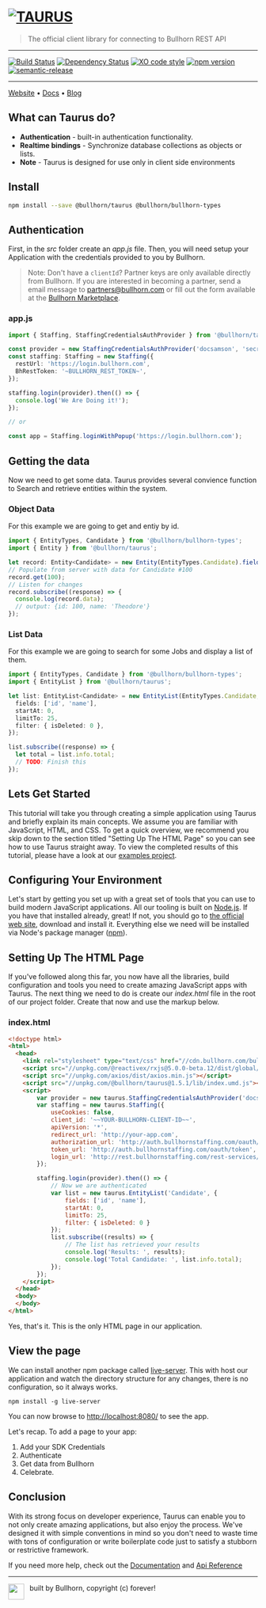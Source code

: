# [![TAURUS](taurus-banner.gif)](https://bullhon.github.io)

> The official client library for connecting to Bullhorn REST API

---

[![Build Status](https://travis-ci.org/bullhorn/taurus.svg?branch=master)](https://travis-ci.org/bullhorn/taurus)
[![Dependency Status](https://dependencyci.com/github/bullhorn/taurus/badge)](https://dependencyci.com/github/bullhorn/taurus)
[![XO code style](https://img.shields.io/badge/code_style-XO-5ed9c7.svg)](https://github.com/sindresorhus/xo)
[![npm version](https://badge.fury.io/js/%40bullhorn%2Ftaurus.svg)](https://badge.fury.io/js/%40bullhorn%2Ftaurus)
[![semantic-release](https://img.shields.io/badge/%20%20%F0%9F%93%A6%F0%9F%9A%80-semantic--release-e10079.svg)](https://github.com/semantic-release/semantic-release)

---

[Website](http://bullhorn.github.io) • [Docs](http://bullhorn.github.io/taurus) • [Blog](https://medium.com/bullhorn-dev)

## What can Taurus do?

- **Authentication** - built-in authentication functionality.
- **Realtime bindings** - Synchronize database collections as objects or lists.
- **Note** - Taurus is designed for use only in client side environments

## Install

```bash
npm install --save @bullhorn/taurus @bullhorn/bullhorn-types
```

## Authentication

First, in the _src_ folder create an _app.js_ file. Then, you will need setup your Application with the credentials provided to you by Bullhorn.

> Note: Don't have a `clientId`? Partner keys are only available directly from Bullhorn. If you are interested in becoming a partner, send a email message to [partners@bullhorn.com](partners@bullhorn.com) or fill out the form available at the [Bullhorn Marketplace](https://www.bullhorn.com/marketplace/partner-application/).

### app.js

```typescript
import { Staffing, StaffingCredentialsAuthProvider } from '@bullhorn/taurus';

const provider = new StaffingCredentialsAuthProvider('docsamson', 'secrets');
const staffing: Staffing = new Staffing({
  restUrl: 'https://login.bullhorn.com',
  BhRestToken: '~BULLHORN_REST_TOKEN~',
});

staffing.login(provider).then(() => {
  console.log('We Are Doing it!');
});

// or

const app = Staffing.loginWithPopup('https://login.bullhorn.com');
```

## Getting the data

Now we need to get some data. Taurus provides several convience function to Search and retrieve entities within the system.

### Object Data

For this example we are going to get and entiy by id.

```typescript
import { EntityTypes, Candidate } from '@bullhorn/bullhorn-types';
import { Entity } from '@bullhorn/taurus';

let record: Entity<Candidate> = new Entity(EntityTypes.Candidate).fields('id', 'name');
// Populate from server with data for Candidate #100
record.get(100);
// Listen for changes
record.subscribe((response) => {
  console.log(record.data);
  // output: {id: 100, name: 'Theodore'}
});
```

### List Data

For this example we are going to search for some Jobs and display a list of them.

```typescript
import { EntityTypes, Candidate } from '@bullhorn/bullhorn-types';
import { EntityList } from '@bullhorn/taurus';

let list: EntityList<Candidate> = new EntityList(EntityTypes.Candidate, {
  fields: ['id', 'name'],
  startAt: 0,
  limitTo: 25,
  filter: { isDeleted: 0 },
});

list.subscribe((response) => {
  let total = list.info.total;
  // TODO: Finish this
});
```

## Lets Get Started

This tutorial will take you through creating a simple application using Taurus and briefly explain its main concepts. We assume you are familiar with JavaScript, HTML, and CSS. To get a quick overview, we recommend you skip down to the section titled "Setting Up The HTML Page" so you can see how to use Taurus straight away. To view the completed results of this tutorial, please have a look at our [examples project](https://github.com/bullhorn/examples).

## Configuring Your Environment

Let's start by getting you set up with a great set of tools that you can use to build modern JavaScript applications. All our tooling is built on [Node.js](http://nodejs.org/). If you have that installed already, great! If not, you should go to [the official web site](http://nodejs.org/), download and install it. Everything else we need will be installed via Node's package manager ([npm](https://docs.npmjs.com/getting-started/what-is-npm)).

## Setting Up The HTML Page

If you've followed along this far, you now have all the libraries, build configuration and tools you need to create amazing JavaScript apps with Taurus. The next thing we need to do is create our _index.html_ file in the root of our project folder. Create that now and use the markup below.

### index.html

```html
<!doctype html>
<html>
  <head>
	<link rel="stylesheet" type="text/css" href="//cdn.bullhorn.com/bullhorncss/1.0/bullhorn.css">
	<script src="//unpkg.com/@reactivex/rxjs@5.0.0-beta.12/dist/global/Rx.js"></script>
	<script src="//unpkg.com/axios/dist/axios.min.js"></script>
	<script src="//unpkg.com/@bullhorn/taurus@1.5.1/lib/index.umd.js"></script>
	<script>
        var provider = new taurus.StaffingCredentialsAuthProvider('docsamson', 'secretpassword');
        var staffing = new taurus.Staffing({
            useCookies: false,
            client_id: '~~YOUR-BULLHORN-CLIENT-ID~~',
            apiVersion: '*',
            redirect_url: 'http://your-app.com',
            authorization_url: 'http://auth.bullhornstaffing.com/oauth/authorize',
            token_url: 'http://auth.bullhornstaffing.com/oauth/token',
            login_url: 'http://rest.bullhornstaffing.com/rest-services/login'
        });

        staffing.login(provider).then(() => {
            // Now we are authenticated
            var list = new taurus.EntityList('Candidate', {
                fields: ['id', 'name'],
                startAt: 0,
                limitTo: 25,
                filter: { isDeleted: 0 }
            });
            list.subscribe((results) => {
				// The list has retrieved your results
                console.log('Results: ', results);
                console.log('Total Candidate: ', list.info.total);
            });
        });
    </script>
  </head>
  <body>
  </body>
</html>
```

Yes, that's it. This is the only HTML page in our application.

## View the page

We can install another npm package called [live-server](https://www.npmjs.com/package/live-server). This with host our application and watch the directory structure for any changes, there is no configuration, so it always works.

```shell
npm install -g live-server
```

You can now browse to [http://localhost:8080/](http://localhost:8080/) to see the app.

Let's recap. To add a page to your app:

1. Add your SDK Credentials
2. Authenticate
3. Get data from Bullhorn
4. Celebrate.

## Conclusion

With its strong focus on developer experience, Taurus can enable you to not only create amazing applications, but also enjoy the process. We've designed it with simple conventions in mind so you don't need to waste time with tons of configuration or write boilerplate code just to satisfy a stubborn or restrictive framework.

If you need more help, check out the [Documentation](http://bullhorn.github.io/taurus) and [Api Reference](http://bullhorn.github.io/taurus)

---

<p>
	<img src="bully.png" align="left" width="32" />
	<span>&nbsp; built by Bullhorn, copyright (c) forever!</span>
</p>
